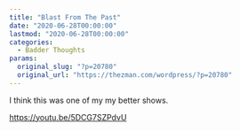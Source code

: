 ```yaml
---
title: "Blast From The Past"
date: "2020-06-28T00:00:00"
lastmod: "2020-06-28T00:00:00"
categories:
  - Badder Thoughts
params:
  original_slug: "?p=20780"
  original_url: "https://thezman.com/wordpress/?p=20780"
---
```


I think this was one of my my better shows.

https://youtu.be/5DCG7SZPdvU
